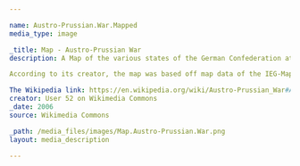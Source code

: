 ```yaml
---

name: Austro-Prussian.War.Mapped
media_type: image

_title: Map - Austro-Prussian War
description: A Map of the various states of the German Confederation at the outset of the Austro-Prussian War, color-coded for alliances&#58; blue for those aligned with Prussia and red for those aligned with Austria. The map demonstrates how outnumbered Prussia really was during the War, and how impressive its victory was. 

According to its creator, the map was based off map data of the IEG-Maps project (Andreas Kunz, B. Johnen and Joachim Robert Moeschl- University of Mainz) - http://www.ieg-maps.uni-mainz.de

The Wikipedia link: https://en.wikipedia.org/wiki/Austro-Prussian_War#Alliances
creator: User 52 on Wikimedia Commons
_date: 2006
source: Wikimedia Commons

_path: /media_files/images/Map.Austro-Prussian.War.png 
layout: media_description

---
```

